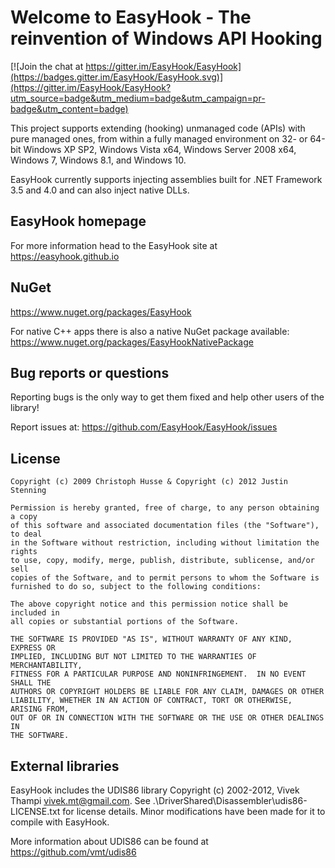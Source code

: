 # Welcome to EasyHook - The reinvention of Windows API Hooking

[![Join the chat at https://gitter.im/EasyHook/EasyHook](https://badges.gitter.im/EasyHook/EasyHook.svg)](https://gitter.im/EasyHook/EasyHook?utm_source=badge&utm_medium=badge&utm_campaign=pr-badge&utm_content=badge)

This project supports extending (hooking) unmanaged code (APIs) with pure managed ones, from within a fully managed environment on 32- or 64-bit Windows XP SP2, Windows Vista x64, Windows Server 2008 x64, Windows 7, Windows 8.1, and Windows 10. 

EasyHook currently supports injecting assemblies built for .NET Framework 3.5 and 4.0 and can also inject native DLLs.

## EasyHook homepage

For more information head to the EasyHook site at https://easyhook.github.io

## NuGet
https://www.nuget.org/packages/EasyHook

For native C++ apps there is also a native NuGet package available: https://www.nuget.org/packages/EasyHookNativePackage

## Bug reports or questions
Reporting bugs is the only way to get them fixed and help other users of the library!

Report issues at: https://github.com/EasyHook/EasyHook/issues

## License
    Copyright (c) 2009 Christoph Husse & Copyright (c) 2012 Justin Stenning

    Permission is hereby granted, free of charge, to any person obtaining a copy
    of this software and associated documentation files (the "Software"), to deal
    in the Software without restriction, including without limitation the rights
    to use, copy, modify, merge, publish, distribute, sublicense, and/or sell
    copies of the Software, and to permit persons to whom the Software is
    furnished to do so, subject to the following conditions:
    
    The above copyright notice and this permission notice shall be included in
    all copies or substantial portions of the Software.
    
    THE SOFTWARE IS PROVIDED "AS IS", WITHOUT WARRANTY OF ANY KIND, EXPRESS OR
    IMPLIED, INCLUDING BUT NOT LIMITED TO THE WARRANTIES OF MERCHANTABILITY,
    FITNESS FOR A PARTICULAR PURPOSE AND NONINFRINGEMENT.  IN NO EVENT SHALL THE
    AUTHORS OR COPYRIGHT HOLDERS BE LIABLE FOR ANY CLAIM, DAMAGES OR OTHER
    LIABILITY, WHETHER IN AN ACTION OF CONTRACT, TORT OR OTHERWISE, ARISING FROM,
    OUT OF OR IN CONNECTION WITH THE SOFTWARE OR THE USE OR OTHER DEALINGS IN
    THE SOFTWARE.

## External libraries
EasyHook includes the UDIS86 library Copyright (c) 2002-2012, Vivek Thampi <vivek.mt@gmail.com>. See .\DriverShared\Disassembler\udis86-LICENSE.txt for license details. Minor modifications have been made for it to compile with EasyHook.

More information about UDIS86 can be found at https://github.com/vmt/udis86
